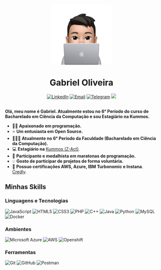 <div>
    <div align=center>
        <img src="Imagem.png" alt="Profile Image" height="200">
    </div>
    <div align=center>
        <h1>Gabriel Oliveira</h1>
    </div>
    <div align=center>
        <a href="https://www.linkedin.com/in/gabrieloliveiranr/"><img src="https://img.shields.io/badge/Linkedin-0077b5?style=flat&logo=linkedin" alt="LinkedIn" /></a>
        <a href="mailto:gabrielmessias.ws@gmail.com"><img src="https://img.shields.io/badge/Email-e95629?style=flat&logo=Gmail&logoColor=white" alt="Email" /></a>
        <a href="https://t.me/ueegabriel"><img src="https://img.shields.io/badge/Telegram-0088cc?style=flat&logo=telegram&logoColor=white" alt="Telegram" /></a>
        <img src="https://visitor-badge.laobi.icu/badge?page_id=gabrielws" />
    </div>
    <div align=left>
        <br>
        <p>
            <strong>
                Olá, meu nome é Gabriel. Atualmente estou no 6° Período do curso de Bacharelado em Ciência da Computação e sou Estagiário na Kummos.<br>
            </strong>
        </p>
        <ul>
            <li>👨‍💻 <b>Apaixonado em programação.</b></li>
            <li>⭐️ <b>Um entusiasta em Open Source.</b></li>
            <li>🧑🏻‍🎓 <b>Atualmente no 6° Período da Faculdade (Bacharelado em Ciência da Computação).</b></li>
            <li>💻 <b>Estagiário na </b><a target="_blank" href="https://www.linkedin.com/company/z-act/">Kummos (Z-Act)</a>.</li>
            <li>🥇 <b>Participante e medalhista em maratonas de programação.</b></li>
            <li>💡 <b>Gosto de participar de projetos de forma voluntária.</b></li>
            <li>📄 <b>Possuo certificações AWS, Azure, IBM Turbonomic e Instana</b>. <a href="https://www.credly.com/users/gabriel.oliveira">Credly</a>.</li>
        </ul>
    </div>
    <div align=left>
        <h2>Minhas Skills</h2>
        <div>
            <h3>Linguagens e Tecnologias</h3>
            <img src="https://img.shields.io/badge/JavaScript-F7DF1E?style=flat&logo=javascript&logoColor=white" alt="JavaScript">
            <img src="https://img.shields.io/badge/HTML5-E34F26?style=flat&logo=html5&logoColor=white" alt="HTML5">
            <img src="https://img.shields.io/badge/CSS3-1572B6?style=flat&logo=css3&logoColor=white" alt="CSS3">
            <img src="https://img.shields.io/badge/PHP-777BB4?style=flat&logo=php&logoColor=white" alt="PHP">
            <img src="https://img.shields.io/badge/C%2B%2B-00599C?style=flat&logo=c%2B%2B&logoColor=white" alt="C++">
            <img src="https://img.shields.io/badge/Java-ED8B00?style=flat&logo=openjdk&logoColor=white" alt="Java">
            <img src="https://img.shields.io/badge/Python-14354C?style=flat&logo=python&logoColor=white" alt="Python">
            <!-- <img src="https://img.shields.io/badge/JavaScript-323330?style=flat&logo=javascript&logoColor=F7DF1E" alt="Javascript"> -->
            <img src="https://img.shields.io/badge/MySQL-005C84?style=flat&logo=mysql&logoColor=white" alt="MySQL">
            <img src="https://img.shields.io/badge/docker-%230db7ed.svg?style=flat&logo=docker&logoColor=white" alt="Docker">
        </div>
        <div>
            <h3>Ambientes</h3>
            <img src="https://img.shields.io/badge/Microsoft%20Azure-0089D6?style=flat&logo=microsoft-azure&logoColor=white" alt="Microsoft Azure">
            <img src="https://img.shields.io/badge/Amazon_AWS-232F3E?style=flat&logo=amazon-aws&logoColor=white" alt="AWS">
            <img src="https://img.shields.io/badge/Red%20Hat%20Openshift-EE0000?style=flat&logo=redhat&logoColor=white" alt="Openshift">
        </div>
        <div>
            <h3>Ferramentas</h3>
            <img src="https://img.shields.io/badge/GIT-E44C30?style=flat&logo=git&logoColor=white" alt="Git">
            <img src="https://img.shields.io/badge/GitHub-100000?style=flat&logo=github&logoColor=white" alt="GitHub">
            <img src="https://img.shields.io/badge/Postman-FF6C37?style=flat&logo=postman&logoColor=white" alt="Postman">
        </div>
    </div>
</div>
